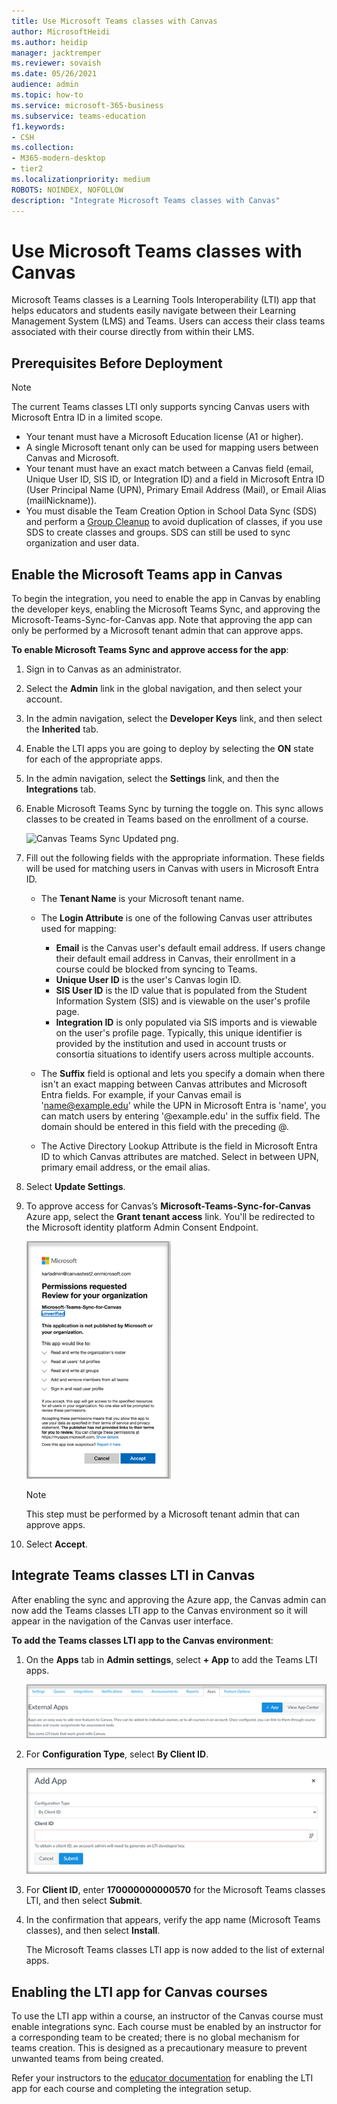 ```yaml
---
title: Use Microsoft Teams classes with Canvas
author: MicrosoftHeidi
ms.author: heidip
manager: jacktremper
ms.reviewer: sovaish
ms.date: 05/26/2021
audience: admin
ms.topic: how-to
ms.service: microsoft-365-business
ms.subservice: teams-education
f1.keywords:
- CSH
ms.collection: 
- M365-modern-desktop
- tier2
ms.localizationpriority: medium
ROBOTS: NOINDEX, NOFOLLOW
description: "Integrate Microsoft Teams classes with Canvas"
---
```


# Use Microsoft Teams classes with Canvas

Microsoft Teams classes is a Learning Tools Interoperability (LTI) app that helps educators and students easily navigate between their Learning Management System (LMS) and Teams. Users can access their class teams associated with their course directly from within their LMS.

## Prerequisites Before Deployment

> [!NOTE]
> The current Teams classes LTI only supports syncing Canvas users with Microsoft Entra ID in a limited scope.
>
> - Your tenant must have a Microsoft Education license (A1 or higher).
> - A single Microsoft tenant only can be used for mapping users between Canvas and Microsoft.
> - Your tenant must have an exact match between a Canvas field (email, Unique User ID, SIS ID, or Integration ID) and a field in Microsoft Entra ID (User Principal Name (UPN), Primary Email Address (Mail), or Email Alias (mailNickname)).
> - You must disable the Team Creation Option in School Data Sync (SDS) and perform a [Group Cleanup](/schooldatasync/group-cleanup) to avoid duplication of classes, if you use SDS to create classes and groups. SDS can still be used to sync organization and user data.

## Enable the Microsoft Teams app in Canvas

To begin the integration, you need to enable the app in Canvas by enabling the developer keys, enabling the Microsoft Teams Sync, and approving the Microsoft-Teams-Sync-for-Canvas app. Note that approving the app can only be performed by a Microsoft tenant admin that can approve apps.

**To enable Microsoft Teams Sync and approve access for the app**:

1. Sign in to Canvas as an administrator.

2. Select the **Admin** link in the global navigation, and then select your account.
3. In the admin navigation, select the **Developer Keys** link, and then select the **Inherited** tab.
4. Enable the LTI apps you are going to deploy by selecting the **ON** state for each of the appropriate apps.

5. In the admin navigation, select the **Settings** link, and then the **Integrations** tab.

6. Enable Microsoft Teams Sync by turning the toggle on. This sync allows classes to be created in Teams based on the enrollment of a course.

   ![Canvas Teams Sync Updated png.](https://user-images.githubusercontent.com/87142492/128225881-abdfc52d-dc9e-48ad-aec5-f6617c6436f3.png)

7. Fill out the following fields with the appropriate information. These fields will be used for matching users in Canvas with users in Microsoft Entra ID.
   - The **Tenant Name** is your Microsoft tenant name.
   - The **Login Attribute** is one of the following Canvas user attributes used for mapping:
      - **Email** is the Canvas user's default email address. If users change their default email address in Canvas, their enrollment in a course could be blocked from syncing to Teams.
      - **Unique User ID** is the user's Canvas login ID.
      - **SIS User ID** is the ID value that is populated from the Student Information System (SIS) and is viewable on the user's profile page.
      - **Integration ID** is only populated via SIS imports and is viewable on the user's profile page. Typically, this unique identifier is provided by the institution and used in account trusts or consortia situations to identify users across multiple accounts.

   - The **Suffix** field is optional and lets you specify a domain when there isn't an exact mapping between Canvas attributes and Microsoft Entra fields. For example, if your Canvas email is 'name@example.edu' while the UPN in Microsoft Entra is 'name', you can match users by entering '@example.edu' in the suffix field. The domain should be entered in this field with the preceding @.
   - The Active Directory Lookup Attribute is the field in Microsoft Entra ID to which Canvas attributes are matched. Select in between UPN, primary email address, or the email alias.

8. Select **Update Settings**.

9. To approve access for Canvas’s **Microsoft-Teams-Sync-for-Canvas** Azure app, select the **Grant tenant access** link. You'll be redirected to the Microsoft identity platform Admin Consent Endpoint.

   ![permissions.](media/permissions.png)

   > [!NOTE]
   > This step must be performed by a Microsoft tenant admin that can approve apps.

10. Select **Accept**.

## Integrate Teams classes LTI in Canvas

After enabling the sync and approving the Azure app, the Canvas admin can now add the Teams classes LTI app to the Canvas environment so it will appear in the navigation of the Canvas user interface.

**To add the Teams classes LTI app to the Canvas environment**:

1. On the **Apps** tab in **Admin settings**, select **+ App** to add the Teams LTI apps.

   ![external-apps.](media/external-apps.png)

2. For **Configuration Type**, select **By Client ID**.

   ![add app.](media/add-app.png)

3. For **Client ID**, enter **170000000000570** for the Microsoft Teams classes LTI, and then select **Submit**.

4. In the confirmation that appears, verify the app name (Microsoft Teams classes), and then select **Install**.

   The Microsoft Teams classes LTI app is now added to the list of external apps.

## Enabling the LTI app for Canvas courses

To use the LTI app within a course, an instructor of the Canvas course must enable integrations sync. Each course must be enabled by an instructor for a corresponding team to be created; there is no global mechanism for teams creation. This is designed as a precautionary measure to prevent unwanted teams from being created.

Refer your instructors to the [educator documentation](https://support.microsoft.com/topic/use-microsoft-teams-classes-in-your-lms-preview-ac6a1e34-32f7-45e6-b83e-094185a1e78a#ID0EBD=Instructure_Canvas) for enabling the LTI app for each course and completing the integration setup.
